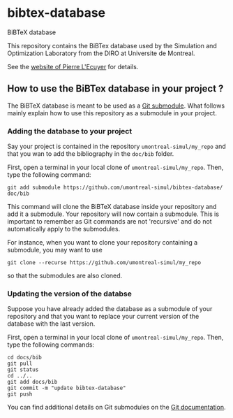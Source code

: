 # bibtex-database
BiBTeX database

This repository contains the BiBTex database used by the Simulation and Optimization Laboratory from the DIRO at Universite de Montreal.

See the [website of Pierre L'Ecuyer](http://www.iro.umontreal.ca/~lecuyer/tex-bibtex.html) for details.

## How to use the BiBTex database in your project ?

The BiBTeX database is meant to be used as a [Git submodule](https://git-scm.com/docs/git-submodule). 
What follows mainly explain how to use this repository as a submodule in your project.

### Adding the database to your project
Say your project is contained in the repository `umontreal-simul/my_repo` and that you wan to add the bibliography in the `doc/bib` folder.

First, open a terminal in your local clone of `umontreal-simul/my_repo`. Then, type the following command:
```
git add submodule https://github.com/umontreal-simul/bibtex-database/ doc/bib
```
This command will clone the BiBTeX database inside your repository and add it a submodule. Your repository will now contain a submodule. This is important to remember as Git commands are not 'recursive' and do not automatically apply to the submodules.

For instance, when you want to clone your repository containing a submodule, you may want to use
```
git clone --recurse https://github.com/umontreal-simul/my_repo
```
so that the submodules are also cloned.

### Updating the version of the databse

Suppose you have already added the database as a submodule of your repository and that you want to replace your current version of the database with the last version.

First, open a terminal in your local clone of `umontreal-simul/my_repo`. Then, type the following commands:

```
cd docs/bib
git pull
git status
cd ../..
git add docs/bib
git commit -m "update bibtex-database"
git push
```

You can find additional details on Git submodules on the [Git documentation](https://git-scm.com/docs/).

